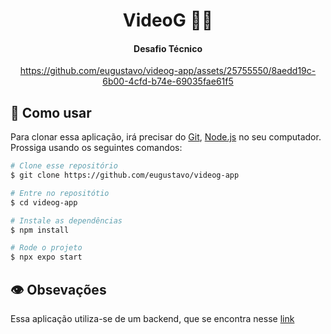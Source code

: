<h1 align="center">
    VideoG 🤳🏼
</h1>

<h4 align="center">
  Desafio Técnico
</h4>


<div align="center">
  

https://github.com/eugustavo/videog-app/assets/25755550/8aedd19c-6b00-4cfd-b74e-69035fae61f5


</div>
  
## :rocket: Como usar

Para clonar essa aplicação, irá precisar do [Git](https://git-scm.com), [Node.js](https://nodejs.org/) no seu computador. Prossiga usando os seguintes comandos:

```bash
# Clone esse repositório
$ git clone https://github.com/eugustavo/videog-app

# Entre no repositótio
$ cd videog-app

# Instale as dependências
$ npm install

# Rode o projeto
$ npx expo start
```

## 👁️ Obsevações

Essa aplicação utiliza-se de um backend, que se encontra nesse [link](https://github.com/eugustavo/videog-server)

